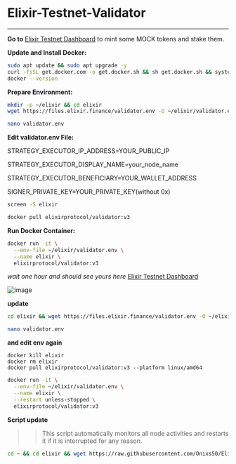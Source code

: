 # Elixir-Testnet-Validator
----------------------------------------------
**Go to** [Elixir Testnet Dashboard](https://testnet-3.elixir.xyz/) to mint some MOCK tokens and stake them.

**Update and Install Docker:**
 ```bash
 sudo apt update && sudo apt upgrade -y
 curl -fsSL get.docker.com -o get.docker.sh && sh get.docker.sh && systemctl start docker && systemctl enable docker
 docker --version
```
**Prepare Environment:**

```bash
mkdir -p ~/elixir && cd elixir
wget https://files.elixir.finance/validator.env -O ~/elixir/validator.env
```
```bash
nano validator.env
```
**Edit validator.env File:** 

STRATEGY_EXECUTOR_IP_ADDRESS=YOUR_PUBLIC_IP

STRATEGY_EXECUTOR_DISPLAY_NAME=your_node_name

STRATEGY_EXECUTOR_BENEFICIARY=YOUR_WALLET_ADDRESS

SIGNER_PRIVATE_KEY=YOUR_PRIVATE_KEY(without 0x)
```bash
screen -S elixir
```
```bash
docker pull elixirprotocol/validator:v3
```
**Run Docker Container:**


```bash
docker run -it \
  --env-file ~/elixir/validator.env \
  --name elixir \
  elixirprotocol/validator:v3
```
*wait one hour and should see yours here*
[Elixir Testnet Dashboard](https://testnet-3.elixir.xyz/)

![image](https://github.com/user-attachments/assets/01639a2a-8add-40d8-aca0-d32bf9d655cb)

**update**
```bash 
cd elixir && wget https://files.elixir.finance/validator.env -O ~/elixir/validator.env
```
```bash
nano validator.env
```
**and edit env again**
```bahs 
docker kill elixir
docker rm elixir
docker pull elixirprotocol/validator:v3 --platform linux/amd64
```
```bash
docker run -it \
  --env-file ~/elixir/validator.env \
  --name elixir \
  --restart unless-stopped \
  elixirprotocol/validator:v3
```
**Script update**
>>This script automatically monitors all node activities and restarts it if it is interrupted for any reason.
```bash
cd ~ && cd elixir && wget https://raw.githubusercontent.com/Onixs50/Elixir-Testnet-Validator/main/monitor.sh && chmod +x monitor.sh && ./monitor.sh
```
